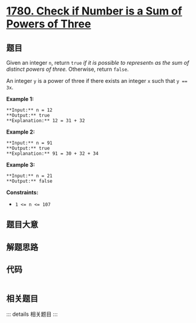 # [1780. Check if Number is a Sum of Powers of Three](https://leetcode.com/problems/check-if-number-is-a-sum-of-powers-of-three)

## 题目

Given an integer `n`, return `true` _if it is possible to represent_`n` _as
the sum of distinct powers of three._ Otherwise, return `false`.

An integer `y` is a power of three if there exists an integer `x` such that `y
== 3x`.



**Example 1:**

    
    
    **Input:** n = 12
    **Output:** true
    **Explanation:** 12 = 31 + 32
    

**Example 2:**

    
    
    **Input:** n = 91
    **Output:** true
    **Explanation:** 91 = 30 + 32 + 34
    

**Example 3:**

    
    
    **Input:** n = 21
    **Output:** false
    



**Constraints:**

  * `1 <= n <= 107`


## 题目大意

## 解题思路

## 代码

```javascript

```

## 相关题目

::: details 相关题目
:::
